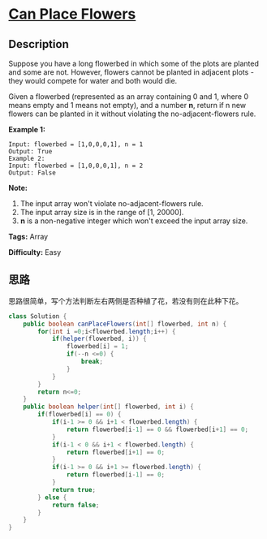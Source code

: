 # [Can Place Flowers][title]

## Description

Suppose you have a long flowerbed in which some of the plots are planted and some are not. However, flowers cannot be planted in adjacent plots - they would compete for water and both would die.

Given a flowerbed (represented as an array containing 0 and 1, where 0 means empty and 1 means not empty), and a number **n**, return if n new flowers can be planted in it without violating the no-adjacent-flowers rule.

**Example 1:**

```
Input: flowerbed = [1,0,0,0,1], n = 1
Output: True
Example 2:
Input: flowerbed = [1,0,0,0,1], n = 2
Output: False
```

**Note:**

1. The input array won't violate no-adjacent-flowers rule.
2. The input array size is in the range of [1, 20000].
3. **n** is a non-negative integer which won't exceed the input array size.

**Tags:** Array

**Difficulty:** Easy

## 思路

思路很简单，写个方法判断左右两侧是否种植了花，若没有则在此种下花。

``` java
class Solution {
    public boolean canPlaceFlowers(int[] flowerbed, int n) {
        for(int i =0;i<flowerbed.length;i++) {
            if(helper(flowerbed, i)) {
                flowerbed[i] = 1;
                if(--n <=0) {
                    break;
                }
            }
        }
        return n<=0;
    }
    public boolean helper(int[] flowerbed, int i) {
        if(flowerbed[i] == 0) {
            if(i-1 >= 0 && i+1 < flowerbed.length) {
                return flowerbed[i-1] == 0 && flowerbed[i+1] == 0;
            }
            if(i-1 < 0 && i+1 < flowerbed.length) {
                return flowerbed[i+1] == 0;
            }
            if(i-1 >= 0 && i+1 >= flowerbed.length) {
                return flowerbed[i-1] == 0;
            }
            return true;
        } else {
            return false;
        }
    }
}
```

[title]: https://leetcode.com/problems/can-place-flowers
